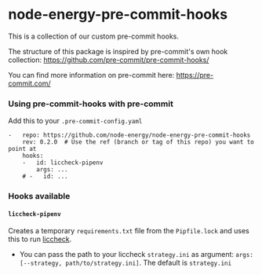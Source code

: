node-energy-pre-commit-hooks
============================

This is a collection of our custom pre-commit hooks.

The structure of this package is inspired by pre-commit's own hook collection: https://github.com/pre-commit/pre-commit-hooks/

You can find more information on pre-commit here: https://pre-commit.com/


### Using pre-commit-hooks with pre-commit

Add this to your `.pre-commit-config.yaml`

    -   repo: https://github.com/node-energy/node-energy-pre-commit-hooks
        rev: 0.2.0  # Use the ref (branch or tag of this repo) you want to point at
        hooks:
        -   id: liccheck-pipenv
            args: ...
        # -   id: ...


### Hooks available

#### `liccheck-pipenv`

Creates a temporary `requirements.txt` file from the `Pipfile.lock` 
and uses this to run [liccheck](https://pypi.org/project/liccheck/).

  - You can pass the path to your liccheck `strategy.ini` as argument: `args: [--strategy, path/to/strategy.ini]`.
    The default is `strategy.ini`
